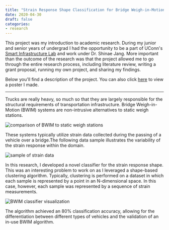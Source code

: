 ```yaml
---
title: "Strain Response Shape Classification for Bridge Weigh-in-Motion Applications"
date: 2020-04-30
draft: false
categories:
- research
---
```


This project was my introduction to academic research. During my junior and senior years of undergrad I had the opportunity to be a part of UConn's [Smart Infrastructure Lab](https://smart.engr.uconn.edu/people/) and work under Dr. Shinae Jang. More important than the outcome of the research was that the project allowed me to go through the entire research process, including literature review, writing a grant proposal, running my own project, and sharing my findings. 

Below you'll find a description of the project. You can also click [here](../resources/bwim-poster.pdf) to view a poster I made.

---

Trucks are really heavy, so much so that they are largely responsible for the structural requirements of transportation infrastructure. Bridge Weigh-in-Motion (BWIM) systems are non-intrusive alternatives to static weigh stations.


![comparison of BWIM to static weigh stations](../resources/bwim-system-comparison.png)

These systems typically utilize strain data collected during the passing of a vehicle over a bridge.The following data sample illustrates the variability of the strain response within the domain.

![sample of strain data](../resources/bwim-data-sample.png)

In this research, I developed a novel classifier for the strain response shape. This was an interesting problem to work on as I leveraged a shape-based clustering algorithm. Typically, clustering is performed on a dataset in which each sample is represented by a point in an N-dimensional space. In this case, however, each sample was represented by a sequence of strain measurements.

![BWIM classifier visualization](../resources/bwim-classifier.png)

The algorithm achieved an 80% classification accuracy, allowing for the differentiation between different types of vehicles and the validation of an in-use BWIM algorithm.







